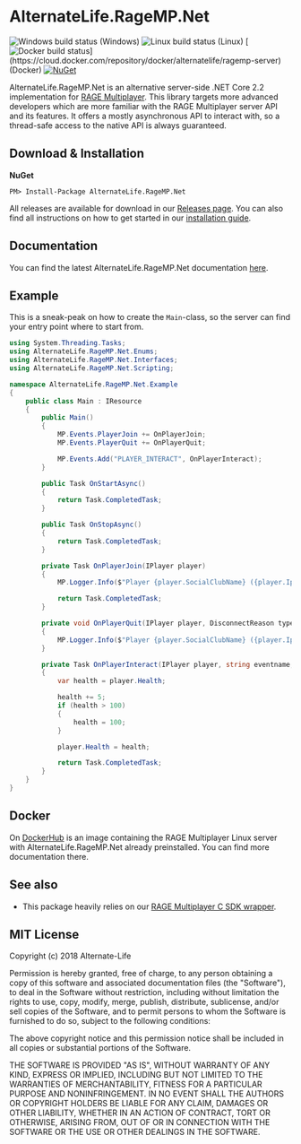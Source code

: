 # AlternateLife.RageMP.Net
![Windows build status](https://teamcity.alternate-life.de/app/rest/builds/buildType:(id:RageMP_NETCore_Release)/statusIcon) (Windows)
![Linux build status](https://teamcity.alternate-life.de/app/rest/builds/buildType:(id:RageMP_NETCore_Linux_Release)/statusIcon) (Linux)
[![Docker build status](https://teamcity.alternate-life.de/app/rest/builds/buildType:(id:RageMP_NETCore_Linux_Docker_Release)/statusIcon)](https://cloud.docker.com/repository/docker/alternatelife/ragemp-server) (Docker)
[![NuGet](https://img.shields.io/nuget/dt/AlternateLife.RageMP.Net.svg)](https://www.nuget.org/packages/AlternateLife.RageMP.Net)

AlternateLife.RageMP.Net is an alternative server-side .NET Core 2.2 implementation for [RAGE Multiplayer](https://rage.mp). This library targets more advanced developers which are more familiar with the RAGE Multiplayer server API and its features. It offers a mostly asynchronous API to interact with, so a thread-safe access to the native API is always guaranteed.

## Download & Installation

**NuGet**

```text
PM> Install-Package AlternateLife.RageMP.Net
```

All releases are available for download in our [Releases page](https://github.com/AlternateLife/RageMP.Net/releases/latest). You can also find all instructions on how to get started in our [installation guide](https://ragemp.alternate-life.de/documentation/installation.html). 

## Documentation

You can find the latest AlternateLife.RageMP.Net documentation [here](https://ragemp.alternate-life.de). 

## Example

This is a sneak-peak on how to create the `Main`-class, so the server can find your entry point where to start from. 

```cs
using System.Threading.Tasks;
using AlternateLife.RageMP.Net.Enums;
using AlternateLife.RageMP.Net.Interfaces;
using AlternateLife.RageMP.Net.Scripting;

namespace AlternateLife.RageMP.Net.Example
{
    public class Main : IResource
    {
        public Main()
        {
            MP.Events.PlayerJoin += OnPlayerJoin;
            MP.Events.PlayerQuit += OnPlayerQuit;

            MP.Events.Add("PLAYER_INTERACT", OnPlayerInteract);
        }

        public Task OnStartAsync()
        {
            return Task.CompletedTask;
        }

        public Task OnStopAsync()
        {
            return Task.CompletedTask;
        }

        private Task OnPlayerJoin(IPlayer player)
        {
            MP.Logger.Info($"Player {player.SocialClubName} ({player.Ip}) joined");

            return Task.CompletedTask;
        }

        private void OnPlayerQuit(IPlayer player, DisconnectReason type, string reason)
        {
            MP.Logger.Info($"Player {player.SocialClubName} ({player.Ip}) left the server: {type.ToString()} ({reason})");
        }

        private Task OnPlayerInteract(IPlayer player, string eventname, object[] arguments)
        {
            var health = player.Health;

            health += 5;
            if (health > 100)
            {
                health = 100;
            }

            player.Health = health;

            return Task.CompletedTask;
        }
    }
}
```

## Docker

On [DockerHub](https://cloud.docker.com/repository/docker/alternatelife/ragemp-server) is an image containing the RAGE Multiplayer Linux server with AlternateLife.RageMP.Net already preinstalled. You can find more documentation there.

## See also

- This package heavily relies on our [RAGE Multiplayer C SDK wrapper](https://github.com/AlternateLife/ragemp-c-sdk).

## MIT License

Copyright (c) 2018 Alternate-Life

Permission is hereby granted, free of charge, to any person obtaining a copy
of this software and associated documentation files (the "Software"), to deal
in the Software without restriction, including without limitation the rights
to use, copy, modify, merge, publish, distribute, sublicense, and/or sell
copies of the Software, and to permit persons to whom the Software is
furnished to do so, subject to the following conditions:

The above copyright notice and this permission notice shall be included in all
copies or substantial portions of the Software.

THE SOFTWARE IS PROVIDED "AS IS", WITHOUT WARRANTY OF ANY KIND, EXPRESS OR
IMPLIED, INCLUDING BUT NOT LIMITED TO THE WARRANTIES OF MERCHANTABILITY,
FITNESS FOR A PARTICULAR PURPOSE AND NONINFRINGEMENT. IN NO EVENT SHALL THE
AUTHORS OR COPYRIGHT HOLDERS BE LIABLE FOR ANY CLAIM, DAMAGES OR OTHER
LIABILITY, WHETHER IN AN ACTION OF CONTRACT, TORT OR OTHERWISE, ARISING FROM,
OUT OF OR IN CONNECTION WITH THE SOFTWARE OR THE USE OR OTHER DEALINGS IN THE
SOFTWARE.

